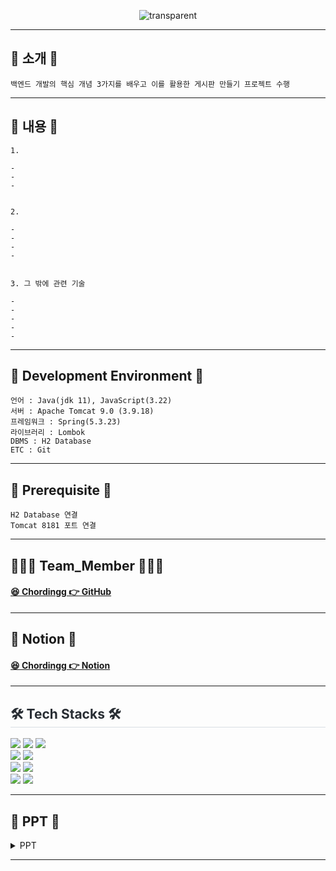 
<p align="center">
  <img src="https://capsule-render.vercel.app/api?type=transparent&fontColor=6699FF&text=자바%20웹%20개발%20워크북&height=150&fontSize=60&desc=성장하는%20개발자를%20만드는%20실무형%20로드맵&descAlignY=75&descAlign=60" alt="transparent">
</p>


<hr>

## 📌 소개 📌

```
백엔드 개발의 핵심 개념 3가지를 배우고 이를 활용한 게시판 만들기 프로젝트 수행
```

<hr>

## 👀 내용 👀

```
1. 

- 
- 
- 


2. 

-
-
-
- 


3. 그 밖에 관련 기술

-
-
-
-
-

```

<hr>

## 🔧 Development Environment 🔧
```
언어 : Java(jdk 11), JavaScript(3.22)
서버 : Apache Tomcat 9.0 (3.9.18)
프레임워크 : Spring(5.3.23)
라이브러리 : Lombok
DBMS : H2 Database
ETC : Git
```

<hr>

## 🔔 Prerequisite 🔔
```
H2 Database 연결 
Tomcat 8181 포트 연결
```

<hr>

## 👨‍👦‍👦 Team_Member 👨‍👦‍👦

#### [😆 Chordingg 👉 GitHub](https://github.com/Chordingg)

<hr>

## 📓 Notion 📓

#### [😆 Chordingg 👉 Notion](https://www.notion.so/3-98e15f21cfa544a58914e0b743ef39c3)

<hr>

<div style="text-align: left;">
    <h2 style="border-bottom: 1px solid #d8dee4; color: #282d33;">🛠️ Tech Stacks 🛠️</h2> 
<img src="https://img.shields.io/badge/HTML5-E34F26?style=for-the-badge&logo=HTML5&logoColor=white">
<img src="https://img.shields.io/badge/CSS3-1572B6?style=for-the-badge&logo=CSS3&logoColor=white">
<img src="https://img.shields.io/badge/Java-007396?style=for-the-badge&logo=Java&logoColor=white">     
    
<br>

<img src="https://img.shields.io/badge/Javascript-F7DF1E?style=for-the-badge&logo=Javascript&logoColor=white">
<img src="https://img.shields.io/badge/springboot-6DB33F?style=for-the-badge&logo=springboot&logoColor=white"/>

<br>
<img src="https://img.shields.io/badge/Git-F05032?style=for-the-badge&logo=Git&logoColor=white">
<img src="https://img.shields.io/badge/Github-181717?style=for-the-badge&logo=Github&logoColor=white">

<br>
<img src="https://img.shields.io/badge/Apache Tomcat-F8DC75?style=for-the-badge&logo=Apache Tomcat&logoColor=white">
<img src="https://img.shields.io/badge/Notion-000000?style=for-the-badge&logo=Notion&logoColor=white">

</div>

<hr>

## 📂 PPT 📂

<details><summary>PPT</summary>
    
     <div>
         <h4>메인 페이지</h4>
        <img src="https://github.com/Chordingg/Spring_Boot_study1/assets/157094467/13401918-14f8-473f-b272-90fc25343293">
     </div>
     
     <div>
         <h4>게시글 작성</h4>
        <img src="https://github.com/Chordingg/Spring_Boot_study1/assets/157094467/d7df19b2-c862-4f6c-8416-928a73943993">
     </div>
     
     <div>
         <h4>{id}값으로 상세보기</h4>
        <img src="https://github.com/Chordingg/Spring_Boot_study1/assets/157094467/ed4112f0-c39a-4918-a268-88a2e3475e41">
     </div>
     
     <div>
         <h4>추가된 게시글 메인 페이지에서 보기</h4>
        <img src="https://github.com/Chordingg/Spring_Boot_study1/assets/157094467/49e3619e-ed20-47b5-a350-aa5aa70169d4">
     </div>
     
     <div>
         <h4>게시글 수정</h4>
        <img src="https://github.com/Chordingg/Spring_Boot_study1/assets/157094467/643c86cf-2db0-473a-9bdd-98cfcf87c2b7">
     </div>
     
     <div>
         <h4>게시글 삭제</h4>
        <img src="https://github.com/Chordingg/Spring_Boot_study1/assets/157094467/b5aaa2c5-59a6-499f-8166-a23dab6f56e5">
     </div>
     
     <div>
         <h4>댓글 확인</h4>
        <img src="https://github.com/Chordingg/Spring_Boot_study1/assets/157094467/371d8100-9aa9-474d-a6c2-a7a5d6beacfe">
     </div>
     
     <div>
         <h4>댓글 등록</h4>
        <img src="https://github.com/Chordingg/Spring_Boot_study1/assets/157094467/fa728aa1-9049-4d25-b2e8-ada3a41175db">
     </div>
     
     <div>
         <h4>댓글 삭제</h4>
        <img src="https://github.com/Chordingg/Spring_Boot_study1/assets/157094467/3cb25f3c-807f-4ea5-a47f-c208b717de8d">
     </div>
     
     <div>
         <h4>댓글 수정</h4>
        <img src="https://github.com/Chordingg/Spring_Boot_study1/assets/157094467/7bda164f-c058-4183-ade9-657d984006c3">
     </div>
     
     <div>
         <h4>댓글 수정 확인</h4>
        <img src="https://github.com/Chordingg/Spring_Boot_study1/assets/157094467/a666cc7b-8a6e-4059-a2e0-7e258a5b45a4">
     </div>
     
     <div>
         <h4>REST API 형식</h4>
        <img src="https://github.com/Chordingg/Spring_Boot_study1/assets/157094467/96be6652-fa22-401f-acbe-c48bbc61db10">
     </div>

</details>

<hr> 

